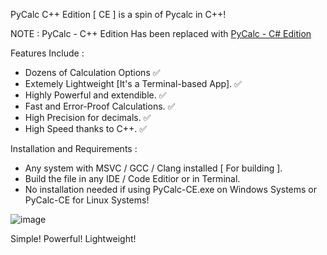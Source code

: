 PyCalc C++ Edition [ CE ] is a spin of Pycalc in C++!

NOTE : PyCalc - C++ Edition Has been replaced with [PyCalc - C# Edition](https://github.com/Chill-Astro/PyCalc-CE)

Features Include :

- Dozens of Calculation Options ✅
- Extemely Lightweight [It's a Terminal-based App]. ✅
- Highly Powerful and extendible. ✅
- Fast and Error-Proof Calculations. ✅
- High Precision for decimals. ✅
- High Speed thanks to C++. ✅

Installation and Requirements :

- Any system with MSVC / GCC / Clang installed [ For building ].
- Build the file in any IDE / Code Editior or in Terminal.
- No installation needed if using PyCalc-CE.exe on Windows Systems or PyCalc-CE for Linux Systems!

![image](https://github.com/user-attachments/assets/b372982d-1035-4079-8e4b-94c88380029d)

Simple! Powerful! Lightweight!
